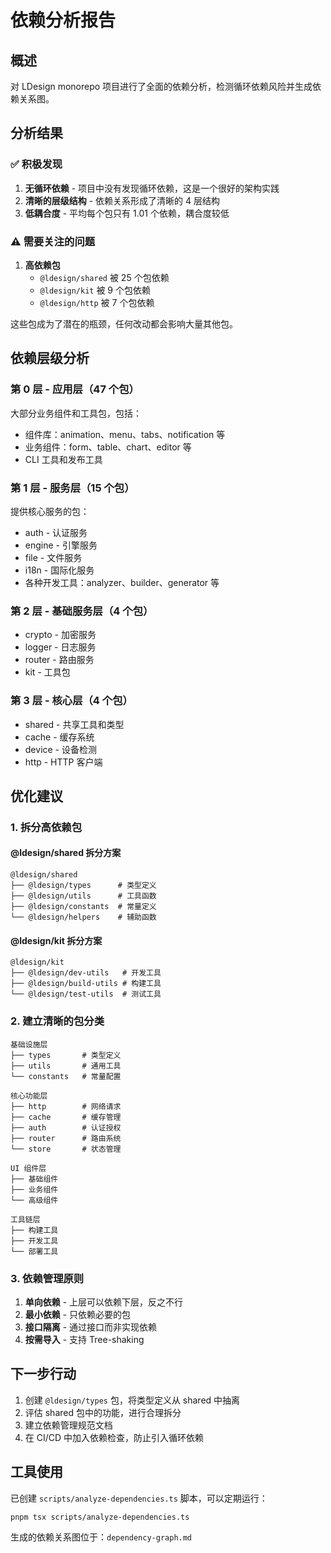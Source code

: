 # 依赖分析报告

## 概述

对 LDesign monorepo 项目进行了全面的依赖分析，检测循环依赖风险并生成依赖关系图。

## 分析结果

### ✅ 积极发现

1. **无循环依赖** - 项目中没有发现循环依赖，这是一个很好的架构实践
2. **清晰的层级结构** - 依赖关系形成了清晰的 4 层结构
3. **低耦合度** - 平均每个包只有 1.01 个依赖，耦合度较低

### ⚠️ 需要关注的问题

1. **高依赖包**
   - `@ldesign/shared` 被 25 个包依赖
   - `@ldesign/kit` 被 9 个包依赖
   - `@ldesign/http` 被 7 个包依赖

这些包成为了潜在的瓶颈，任何改动都会影响大量其他包。

## 依赖层级分析

### 第 0 层 - 应用层（47 个包）
大部分业务组件和工具包，包括：
- 组件库：animation、menu、tabs、notification 等
- 业务组件：form、table、chart、editor 等
- CLI 工具和发布工具

### 第 1 层 - 服务层（15 个包）
提供核心服务的包：
- auth - 认证服务
- engine - 引擎服务
- file - 文件服务
- i18n - 国际化服务
- 各种开发工具：analyzer、builder、generator 等

### 第 2 层 - 基础服务层（4 个包）
- crypto - 加密服务
- logger - 日志服务
- router - 路由服务
- kit - 工具包

### 第 3 层 - 核心层（4 个包）
- shared - 共享工具和类型
- cache - 缓存系统
- device - 设备检测
- http - HTTP 客户端

## 优化建议

### 1. 拆分高依赖包

#### @ldesign/shared 拆分方案
```
@ldesign/shared
├── @ldesign/types      # 类型定义
├── @ldesign/utils      # 工具函数
├── @ldesign/constants  # 常量定义
└── @ldesign/helpers    # 辅助函数
```

#### @ldesign/kit 拆分方案
```
@ldesign/kit
├── @ldesign/dev-utils   # 开发工具
├── @ldesign/build-utils # 构建工具
└── @ldesign/test-utils  # 测试工具
```

### 2. 建立清晰的包分类

```
基础设施层
├── types       # 类型定义
├── utils       # 通用工具
└── constants   # 常量配置

核心功能层
├── http        # 网络请求
├── cache       # 缓存管理
├── auth        # 认证授权
├── router      # 路由系统
└── store       # 状态管理

UI 组件层
├── 基础组件
├── 业务组件
└── 高级组件

工具链层
├── 构建工具
├── 开发工具
└── 部署工具
```

### 3. 依赖管理原则

1. **单向依赖** - 上层可以依赖下层，反之不行
2. **最小依赖** - 只依赖必要的包
3. **接口隔离** - 通过接口而非实现依赖
4. **按需导入** - 支持 Tree-shaking

## 下一步行动

1. 创建 `@ldesign/types` 包，将类型定义从 shared 中抽离
2. 评估 shared 包中的功能，进行合理拆分
3. 建立依赖管理规范文档
4. 在 CI/CD 中加入依赖检查，防止引入循环依赖

## 工具使用

已创建 `scripts/analyze-dependencies.ts` 脚本，可以定期运行：

```bash
pnpm tsx scripts/analyze-dependencies.ts
```

生成的依赖关系图位于：`dependency-graph.md`

